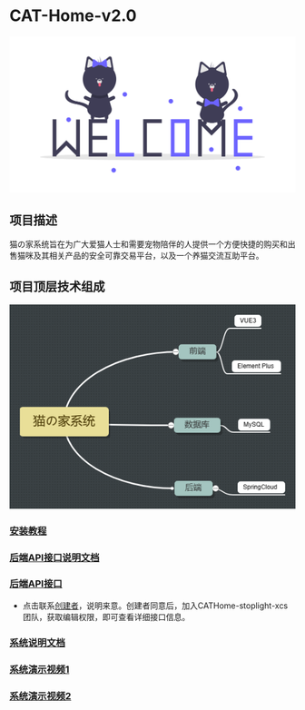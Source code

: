 # CAT-Home-v2.0
![](https://github.com/MrPuDaDa/CAT-Home-v2.0/blob/img/undraw_welcome_cats_thqn.png?raw=true)
## 项目描述
猫の家系统旨在为广大爱猫人士和需要宠物陪伴的人提供一个方便快捷的购买和出售猫咪及其相关产品的安全可靠交易平台，以及一个养猫交流互助平台。
## 项目顶层技术组成
![](https://github.com/MrPuDaDa/CAT-Home-v2.0/blob/img/%E7%8C%AB%E3%81%AE%E5%AE%B6%E7%B3%BB%E7%BB%9F.png)
### [安装教程](https://github.com/MrPuDaDa/CAT-Home-v2.0/blob/doc/%E5%AE%89%E8%A3%85%E6%96%87%E6%A1%A3.md)
### [后端API接口说明文档](https://xcs.stoplight.io/docs/cathome)
### [后端API接口](https://xcs.stoplight.io/docs/cathome)
* 点击联系[创建者](https://github.com/MrPuDaDa)，说明来意。创建者同意后，加入CATHome-stoplight-xcs团队，获取编辑权限，即可查看详细接口信息。
### [系统说明文档](https://github.com/MrPuDaDa/CAT-Home-v2.0/blob/doc/%E7%B3%BB%E7%BB%9F%E8%AF%B4%E6%98%8E%E6%96%87%E6%A1%A3.md)
### [系统演示视频1](https://www.bilibili.com/video/BV1mX4y1m7pi/?spm_id_from=333.999.0.0)
### [系统演示视频2](https://www.bilibili.com/video/BV1pg4y1L7Q8/?spm_id_from=333.999.0.0)

